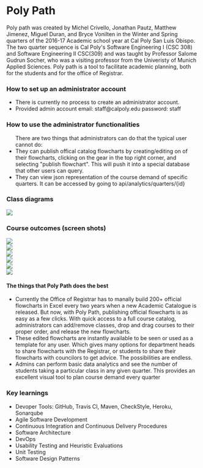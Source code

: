 <h1> Poly Path</h1>
<div>
  <p> 
    Poly path was created by Michel Crivello, Jonathan Pautz, Matthew Jimenez, Miguel Duran, and Bryce Vonilten in the Winter   and Spring quarters of the 2016-17 Academic school year at Cal Poly San Luis Obispo. The two quarter sequence is Cal Poly's   Software Engineering I (CSC 308) and Software Engineering II CSC(309) and was taught by Professor Salome Gudrun Socher, who   was a visiting professor from the Univeristy of Munich Applied Sciences. Poly path is a tool to facilitate academic planning, both for the students and for the office of Registrar. 
  </p>

<div>
  <h3> 
    <strong> How to set up an administrator account</strong>
  </h3>
  <ul>
    <li>
      There is currently no process to create an administrator account.
    </li>
    <li>
      Provided admin account email: staff@calpoly.edu password: staff
    </li>
  </ul>
</div>

<div>
  <h3> 
    <strong>How to use the administrator functionalities</strong>
  </h3>
  
  <ul>
  There are two things that administrators can do that the typical user cannot do:   
         <li> 
         They can publish offical catalog flowcharts by creating/editing on of their flowcharts, clicking on the gear in the           top right corner, and selecting  "publish flowchart". This will push it into a special database that other users can query.
        </li>        
        <li>
          They can view json representation of the course demand of specific quarters. It can be accessed by going to                   api/analytics/quarters/{id} 
        </li>
   </ul>
   
</div>    

<div>
  <h3> 
  <strong>Class diagrams</strong>
  </h3>
    <img src="https://raw.githubusercontent.com/cpe308-309/polypath/master/docs/ClassDiagram/Updated_Class_Diagram.png">
</div>  

<div>
  <h3> 
    <strong>Course outcomes (screen shots)</strong>
  </h3> 
      <img src="https://raw.githubusercontent.com/cpe308-309/polypath/master/docs/PolyPathLogIn.png"><br>
      <img src="https://raw.githubusercontent.com/cpe308-309/polypath/master/docs/FlowchartPage.png"><br>
      <img src="https://raw.githubusercontent.com/cpe308-309/polypath/master/docs/PolyPathSideBar.png"><br>
      <img src="https://raw.githubusercontent.com/cpe308-309/polypath/master/docs/PolyPathCourseSearch.png"><br>
      <img src="https://raw.githubusercontent.com/cpe308-309/polypath/master/docs/PolyPathAdminGear.png"><br>
      <img src="https://raw.githubusercontent.com/cpe308-309/polypath/master/docs/PolyPathAnalytics%20.png"><br>
</div>

<div>
   <h4>The things that Poly Path does the best</h4>
   <ul>
    <li>
      Currently the Office of Registrar has to manally build 200+ official flowcharts in Excel every two years when a new Academic Catalogue is released. But now, with Poly Path, publishing official flowcharts is as easy as a few clicks. With quick access to a full course catalog, administrators can add/remove classes, drop and drag courses to their proper order, and release the new flowcharts. 
    </li>    
    <li>
    These edited flowcharts are instantly available to be seen or used as a template for any user. Which gives many options for department heads to share flowcharts with the Registrar, or students to share their flowcharts with councilors to get advice. The possibilities are endless. 
    </li>    
    <li>
     Admins can perform basic data analytics and see the number of students taking a particular class in any given quarter. This provides an excellent visual tool to plan course demand every quarter
   </li> 
   </ul>
</div>

<div>
  <h3> 
    <strong>Key learnings</strong>
  </h3>
  
  <ul>
     <li>Devoper Tools: GitHub, Travis CI, Maven, CheckStyle, Heroku, Sonarqube</li>
     <li>Agile Software Development </li>
     <li>Continuous Integration and Continuous Delivery Procedures</li>
     <li>Software Architecture</li>
     <li>DevOps</li>
     <li>Usability Testing and Heuristic Evaluations</li>
     <li>Unit Testing</li>
     <li>Software Design Patterns</li>
  </ul>
</div>  
